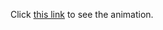 Click [this link](https://srken32.github.io/THREE.Js-Racing-Animation/final.html) to see the animation.
